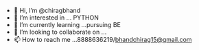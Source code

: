 - 👋 Hi, I’m @chiragbhand
- 👀 I’m interested in ... PYTHON
- 🌱 I’m currently learning ...pursuing BE
- 💞️ I’m looking to collaborate on ...
- 📫 How to reach me ...8888636219/bhandchirag15@gmail.com

<!---
chiragbhand/chiragbhand is a ✨ special ✨ repository because its `README.md` (this file) appears on your GitHub profile.
You can click the Preview link to take a look at your changes.
--->
